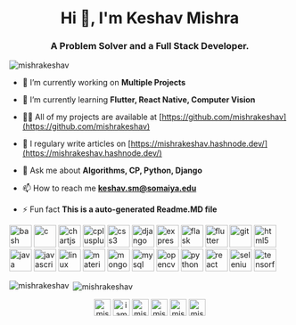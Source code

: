 <h1 align="center">Hi 👋, I'm Keshav Mishra</h1>
<h3 align="center">A Problem Solver and a Full Stack Developer.</h3>

<p align="left"> <img src="https://komarev.com/ghpvc/?username=mishrakeshav" alt="mishrakeshav" /> </p>

- 🔭 I’m currently working on **Multiple Projects**

- 🌱 I’m currently learning **Flutter, React Native, Computer Vision**

- 👨‍💻 All of my projects are available at [https://github.com/mishrakeshav](https://github.com/mishrakeshav)

- 📝 I regulary write articles on [https://mishrakeshav.hashnode.dev/](https://mishrakeshav.hashnode.dev/)

- 💬 Ask me about **Algorithms, CP, Python, Django**

- 📫 How to reach me **keshav.sm@somaiya.edu**

- ⚡ Fun fact **This is a auto-generated Readme.MD file**

<p align="left"><img src="https://www.vectorlogo.zone/logos/gnu_bash/gnu_bash-icon.svg" alt="bash" width="40" height="40"/> <img src="https://devicons.github.io/devicon/devicon.git/icons/c/c-original.svg" alt="c" width="40" height="40"/> <img src="https://www.chartjs.org/media/logo-title.svg" alt="chartjs" width="40" height="40"/> <img src="https://devicons.github.io/devicon/devicon.git/icons/cplusplus/cplusplus-original.svg" alt="cplusplus" width="40" height="40"/> <img src="https://devicons.github.io/devicon/devicon.git/icons/css3/css3-original-wordmark.svg" alt="css3" width="40" height="40"/> <img src="https://devicons.github.io/devicon/devicon.git/icons/django/django-original.svg" alt="django" width="40" height="40"/> <img src="https://devicons.github.io/devicon/devicon.git/icons/express/express-original-wordmark.svg" alt="express" width="40" height="40"/> <img src="https://www.vectorlogo.zone/logos/pocoo_flask/pocoo_flask-icon.svg" alt="flask" width="40" height="40"/> <img src="https://www.vectorlogo.zone/logos/flutterio/flutterio-icon.svg" alt="flutter" width="40" height="40"/> <img src="https://www.vectorlogo.zone/logos/git-scm/git-scm-icon.svg" alt="git" width="40" height="40"/> <img src="https://devicons.github.io/devicon/devicon.git/icons/html5/html5-original-wordmark.svg" alt="html5" width="40" height="40"/> <img src="https://devicons.github.io/devicon/devicon.git/icons/java/java-original-wordmark.svg" alt="java" width="40" height="40"/> <img src="https://devicons.github.io/devicon/devicon.git/icons/javascript/javascript-original.svg" alt="javascript" width="40" height="40"/> <img src="https://devicons.github.io/devicon/devicon.git/icons/linux/linux-original.svg" alt="linux" width="40" height="40"/> <img src="https://raw.githubusercontent.com/prplx/svg-logos/5585531d45d294869c4eaab4d7cf2e9c167710a9/svg/materialize.svg" alt="materialize" width="40" height="40"/> <img src="https://devicons.github.io/devicon/devicon.git/icons/mongodb/mongodb-original-wordmark.svg" alt="mongodb" width="40" height="40"/> <img src="https://devicons.github.io/devicon/devicon.git/icons/mysql/mysql-original-wordmark.svg" alt="mysql" width="40" height="40"/> <img src="https://www.vectorlogo.zone/logos/opencv/opencv-icon.svg" alt="opencv" width="40" height="40"/> <img src="https://devicons.github.io/devicon/devicon.git/icons/python/python-original.svg" alt="python" width="40" height="40"/> <img src="https://devicons.github.io/devicon/devicon.git/icons/react/react-original-wordmark.svg" alt="react" width="40" height="40"/> <img src="https://i.ibb.co/9T29DD0/selenium.png" alt="selenium" width="40" height="40"/> <img src="https://www.vectorlogo.zone/logos/tensorflow/tensorflow-icon.svg" alt="tensorflow" width="40" height="40"/></p>

<p><img align="left" src="https://github-readme-stats.vercel.app/api/top-langs/?username=mishrakeshav&layout=compact&hide=html" alt="mishrakeshav" /></p>

<p>&nbsp;<img align="center" src="https://github-readme-stats.vercel.app/api?username=mishrakeshav&show_icons=true" alt="mishrakeshav" /></p>

<p align="center">
<a href="https://dev.to/mishrakeshav" target="blank"><img align="center" src="https://cdn.jsdelivr.net/npm/simple-icons@3.0.1/icons/dev-dot-to.svg" alt="mishrakeshav" height="30" width="30" /></a>
<a href="https://instagram.com/iamkeshavmishra7" target="blank"><img align="center" src="https://cdn.jsdelivr.net/npm/simple-icons@3.0.1/icons/instagram.svg" alt="iamkeshavmishra7" height="30" width="30" /></a>
<a href="https://www.codechef.com/mishrakeshav" target="blank"><img align="center" src="https://cdn.jsdelivr.net/npm/simple-icons@3.1.0/icons/codechef.svg" alt="mishrakeshav" height="30" width="30" /></a>
<a href="https://www.hackerrank.com/mishrakeshav" target="blank"><img align="center" src="https://cdn.jsdelivr.net/npm/simple-icons@3.0.1/icons/hackerrank.svg" alt="mishrakeshav" height="30" width="30" /></a>
<a href="https://www.codeforces.com/mishrakeshav" target="blank"><img align="center" src="https://cdn.jsdelivr.net/npm/simple-icons@3.0.1/icons/codeforces.svg" alt="mishrakeshav" height="30" width="30" /></a>
<a href="https://www.geeksforgeeks.com/mishrakeshav" target="blank"><img align="center" src="https://cdn.jsdelivr.net/npm/simple-icons@3.0.1/icons/geeksforgeeks.svg" alt="mishrakeshav" height="30" width="30" /></a>
</p>
